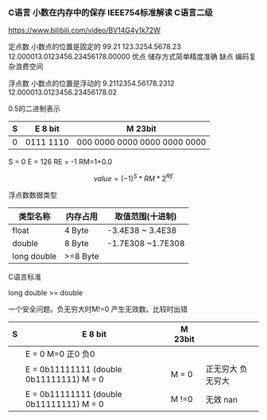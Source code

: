 ### C语言 小数在内存中的保存 IEEE754标准解读 C语言二级

https://www.bilibili.com/video/BV14G4y1k72W



定点数
小数点的位置是固定的
99.21
123.3254.5678.23 12.000013.0123456.23456178.00000
优点 储存方式简单精度准确
缺点 编码复杂浪费空间

浮点数
小数点的位置是浮动的
9.2112354.56178.2312
12.000013.0123456.23456178.02



0.5的二进制表示


| S    | E 8 bit   | M 23bit                      |
| ---- | --------- | ---------------------------- |
| 0    | 0111 1110 | 000 0000 0000 0000 0000 0000 |

S = 0
E = 126
RE = -1
RM=1+0.0

$$ value = (-1)^S * RM * 2^{RE}$$ 



浮点数数据类型

| 类型名称    | 内存占用 | 取值范围(十进制)  |
| ----------- | -------- | ----------------- |
| float       | 4 Byte   | -3.4E38 ~ 3.4E38  |
| double      | 8 Byte   | -1.7E308 ~1.7E308 |
| long double | >=8 Byte |                   |

C语言标准

long double >= double



一个安全问题。负无穷大时M!=0 产生无效数。比较时出错

| S    | E 8 bit                                   | M 23bit |                   |
| ---- | ----------------------------------------- | ------- | ----------------- |
|      | E = 0  M=0  正0 负0                       |         |                   |
|      | E = 0b11111111  (double 0b11111111) M = 0 | M = 0   | 正无穷大 负无穷大 |
|      | E = 0b11111111  (double 0b11111111) M = 0 | M !=0   | 无效 nan          |

